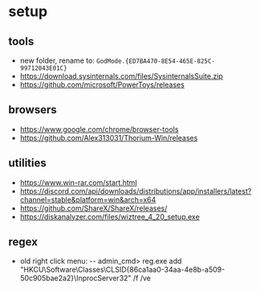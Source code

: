 # setup

## tools
- new folder, rename to: `GodMode.{ED7BA470-8E54-465E-825C-99712043E01C}`
- <https://download.sysinternals.com/files/SysinternalsSuite.zip>
- <https://github.com/microsoft/PowerToys/releases>

## browsers
- <https://www.google.com/chrome/browser-tools>
- <https://github.com/Alex313031/Thorium-Win/releases>

## utilities
- <https://www.win-rar.com/start.html>
- <https://discord.com/api/downloads/distributions/app/installers/latest?channel=stable&platform=win&arch=x64>
- <https://github.com/ShareX/ShareX/releases/>
- <https://diskanalyzer.com/files/wiztree_4_20_setup.exe>

## regex
- old right click menu:
-- admin_cmd> reg.exe add "HKCU\Software\Classes\CLSID\{86ca1aa0-34aa-4e8b-a509-50c905bae2a2}\InprocServer32" /f /ve

